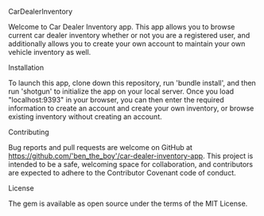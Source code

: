 CarDealerInventory

Welcome to Car Dealer Inventory app. This app allows you to browse current car dealer inventory whether or not you are a registered user, and additionally allows you to create your own account to maintain your own vehicle inventory as well.

Installation

To launch this app, clone down this repository, run 'bundle install', and then run 'shotgun' to initialize the app on your local server. Once you load "localhost:9393" in your browser, you can then enter the required information to create an account and create your own inventory, or browse existing inventory without creating an account.

Contributing

Bug reports and pull requests are welcome on GitHub at https://github.com/'ben_the_boy'/car-dealer-inventory-app. This project is intended to be a safe, welcoming space for collaboration, and contributors are expected to adhere to the Contributor Covenant code of conduct.

License

The gem is available as open source under the terms of the MIT License.
